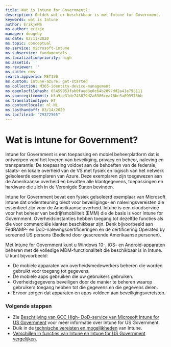 ```yaml
---
title: Wat is Intune for Government?
description: Ontdek wat er beschikbaar is met Intune for Government.
keywords: wat is Intune
author: ErikjeMS
ms.author: erikje
manager: dougeby
ms.date: 02/11/2020
ms.topic: conceptual
ms.service: microsoft-intune
ms.subservice: fundamentals
ms.localizationpriority: high
ms.assetid: ''
ms.reviewer: ''
ms.suite: ems
search.appverid: MET150
ms.custom: intune-azure; get-started
ms.collection: M365-identity-device-management
ms.openlocfilehash: 65459953fab0faed3e0c64b2097dd2a41e795111
ms.sourcegitcommit: b5a9ce31de743879d2a6306cea76be3a093976bb
ms.translationtype: HT
ms.contentlocale: nl-NL
ms.lasthandoff: 03/14/2020
ms.locfileid: "79372565"
---
```

# <a name="what-is-intune-for-government"></a>Wat is Intune for Government?

Intune for Government is een toepassing en mobiel beheerplatform dat is ontworpen voor het leveren van beveiliging, privacy en beheer, naleving en transparantie. De toepassing voldoet aan de behoeften van de federale, staats- en lokale overheid van de VS met fysiek en logisch van het netwerk geïsoleerde exemplaren van Azure. Deze exemplaren zijn toegewezen aan de Amerikaanse overheid en bevatten alle klantgegevens, toepassingen en hardware die zich in de Verenigde Staten bevinden. 

Intune for Government bevat een fysiek geïsoleerd exemplaar van Microsoft Intune dat ondersteuning biedt voor beveiligings- en nalevingsvereisten die essentieel zijn voor de Amerikaanse overheid. Intune is een cloudservice voor het beheer van bedrijfsmobiliteit (EMM) die de basis is voor Intune for Government. Overheidsinstanties hebben toegang tot dezelfde functies als die voor commerciële klanten beschikbaar zijn. Denk bijvoorbeeld aan FedRAMP- en DoD-nalevingscertificeringen en de certificering Operated by screened US persons (Bediend door gescreende Amerikaanse personen).

Met Intune for Government kunt u Windows 10-, iOS- en Android-apparaten beheren met de volledige MDM-functionaliteit die beschikbaar is in Intune. U kunt bijvoorbeeld:

- De mobiele apparaten van overheidsmedewerkers beheren die worden gebruikt voor toegang tot gegevens.
- De mobiele apps gebruiken die uw gebruikers gebruiken.
- Overheidsgegevens beveiligen door de manier te beheren waarop gebruikers toegang hebben tot die gegevens en die gegevens delen.
- Ervoor zorgen dat apparaten en apps voldoen aan beveiligingsvereisten.

### <a name="next-steps"></a>Volgende stappen
- Zie [Beschrijving van GCC High- DoD-service van Microsoft Intune for US Government](https://docs.microsoft.com/enterprise-mobility-security/solutions/ems-intune-govt-service-description) voor meer informatie over Intune for US Government.
- Duik in de [technische vereisten en mogelijkheden](/intune/supported-devices-browsers) van Intune.
- [Verschillen in functies van Intune en Intune for US Government vergelijken](https://docs.microsoft.com/enterprise-mobility-security/solutions/ems-intune-govt-service-description).
